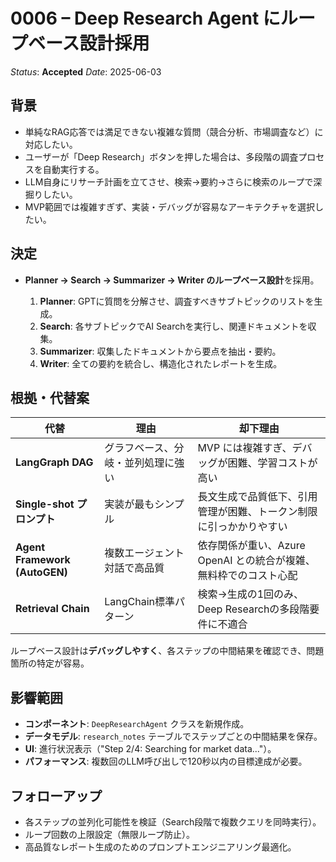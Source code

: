 # 0006 – Deep Research Agent にループベース設計採用

*Status*: **Accepted**
*Date*: 2025-06-03

## 背景

* 単純なRAG応答では満足できない複雑な質問（競合分析、市場調査など）に対応したい。
* ユーザーが「Deep Research」ボタンを押した場合は、多段階の調査プロセスを自動実行する。
* LLM自身にリサーチ計画を立てさせ、検索→要約→さらに検索のループで深掘りしたい。
* MVP範囲では複雑すぎず、実装・デバッグが容易なアーキテクチャを選択したい。

## 決定

* **Planner → Search → Summarizer → Writer のループベース設計**を採用。

  1. **Planner**: GPTに質問を分解させ、調査すべきサブトピックのリストを生成。
  2. **Search**: 各サブトピックでAI Searchを実行し、関連ドキュメントを収集。
  3. **Summarizer**: 収集したドキュメントから要点を抽出・要約。
  4. **Writer**: 全ての要約を統合し、構造化されたレポートを生成。

## 根拠・代替案

| 代替                        | 理由                     | 却下理由                                        |
| ------------------------- | ---------------------- | ------------------------------------------- |
| **LangGraph DAG**         | グラフベース、分岐・並列処理に強い    | MVP には複雑すぎ、デバッグが困難、学習コストが高い                |
| **Single-shot プロンプト**    | 実装が最もシンプル            | 長文生成で品質低下、引用管理が困難、トークン制限に引っかかりやすい       |
| **Agent Framework (AutoGEN)** | 複数エージェント対話で高品質     | 依存関係が重い、Azure OpenAI との統合が複雑、無料枠でのコスト心配 |
| **Retrieval Chain**       | LangChain標準パターン        | 検索→生成の1回のみ、Deep Researchの多段階要件に不適合    |

ループベース設計は**デバッグしやすく**、各ステップの中間結果を確認でき、問題箇所の特定が容易。

## 影響範囲

* **コンポーネント**: `DeepResearchAgent` クラスを新規作成。
* **データモデル**: `research_notes` テーブルでステップごとの中間結果を保存。
* **UI**: 進行状況表示（"Step 2/4: Searching for market data..."）。
* **パフォーマンス**: 複数回のLLM呼び出しで120秒以内の目標達成が必要。

## フォローアップ

* 各ステップの並列化可能性を検証（Search段階で複数クエリを同時実行）。
* ループ回数の上限設定（無限ループ防止）。
* 高品質なレポート生成のためのプロンプトエンジニアリング最適化。 
